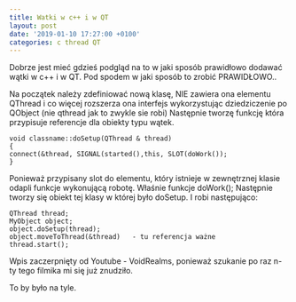 ```yaml
---
title: Watki w c++ i w QT
layout: post
date: '2019-01-10 17:27:00 +0100'
categories: c thread QT
---
```


Dobrze jest mieć gdzieś podgląd na to w jaki sposób prawidłowo dodawać wątki w c++ i w QT. Pod spodem w jaki sposób to zrobić PRAWIDŁOWO..

Na początek należy zdefiniować nową klasę, NIE zawiera ona elementu QThread i co więcej rozszerza ona interfejs wykorzystując dziedziczenie po QObject (nie qthread jak to zwykle sie robi) Następnie tworzę funkcję która przypisuje referencje dla obiekty typu wątek. 

```
void classname::doSetup(QThread & thread)
{
connect(&thread, SIGNAL(started(),this, SLOT(doWork());
}

```

Ponieważ przypisany slot do elementu, który istnieje w zewnętrznej klasie odapli funkcje wykonującą robotę. Właśnie funkcje doWork(); Następnie tworzy się obiekt tej klasy w której było doSetup. I robi następująco:
```
QThread thread;
MyObject object;
object.doSetup(thread);
object.moveToThread(&thread)   - tu referencja ważne
thread.start();
```
Wpis zaczerpnięty od Youtube  - VoidRealms, ponieważ szukanie po raz n-ty tego filmika mi się już znudziło. 


To by było na tyle.
